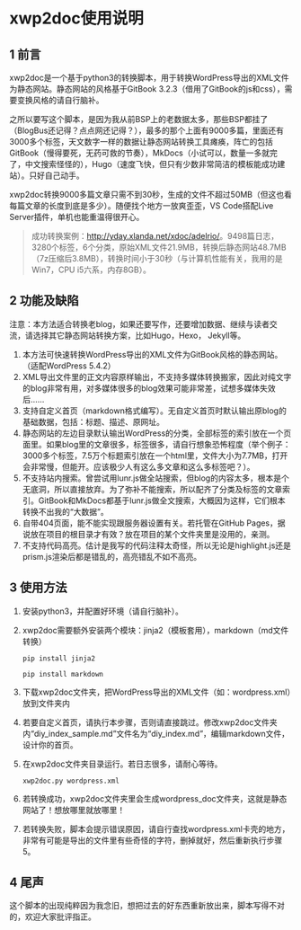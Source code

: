 # xwp2doc使用说明

## 1 前言

xwp2doc是一个基于python3的转换脚本，用于转换WordPress导出的XML文件为静态网站。静态网站的风格基于GitBook 3.2.3（借用了GitBook的js和css），需要变换风格的请自行脑补。



之所以要写这个脚本，是因为我从前BSP上的老数据太多，那些BSP都挂了（BlogBus还记得？点点网还记得？），最多的那个上面有9000多篇，里面还有3000多个标签，天文数字一样的数据让静态网站转换工具瘫痪，阵亡的包括GitBook（慢得要死，无药可救的节奏），MkDocs（小试可以，数量一多就完了，中文搜索怪怪的），Hugo（速度飞快，但只有少数非常简洁的模板能成功建站）。只好自己动手。



xwp2doc转换9000多篇文章只需不到30秒，生成的文件不超过50MB（但这也看每篇文章的长度到底是多少）。随便找个地方一放爽歪歪，VS Code搭配Live Server插件，单机也能重温得很开心。



> 成功转换案例：<http://yday.xlanda.net/xdoc/adelrio/>。9498篇日志，3280个标签，6个分类，原始XML文件21.9MB，转换后静态网站48.7MB（7z压缩后3.8MB），转换时间小于30秒（与计算机性能有关，我用的是Win7，CPU i5六系，内存8GB）。



## 2 功能及缺陷

注意：本方法适合转换老blog，如果还要写作，还要增加数据、继续与读者交流，请选择其它静态网站转换方案，比如Hugo，Hexo， Jekyll等。



1. 本方法可快速转换WordPress导出的XML文件为GitBook风格的静态网站。（适配WordPress 5.4.2）
2. XML导出文件里的正文内容原样输出，不支持多媒体转换搬家，因此对纯文字的blog非常有用，对多媒体很多的blog效果可能非常差，试想多媒体失效后……
3. 支持自定义首页（markdown格式编写）。无自定义首页时默认输出原blog的基础数据，包括：标题、描述、原网址。
4. 静态网站的左边目录默认输出WordPress的分类，全部标签的索引放在一个页面里。如果blog里的文章很多，标签很多，请自行想象恐怖程度（举个例子：3000多个标签，7.5万个标题索引放在一个html里，文件大小为7.7MB，打开会非常慢，但能开。应该极少人有这么多文章和这么多标签吧？）。
5. 不支持站内搜索。曾尝试用lunr.js做全站搜索，但blog的内容太多，根本是个无底洞，所以直接放弃。为了弥补不能搜索，所以配齐了分类及标签的文章索引。GitBook和MkDocs都基于lunr.js做全文搜索，大概因为这样，它们根本转换不出我的“大数据”。
6. 自带404页面，能不能实现跟服务器设置有关。若托管在GitHub Pages，据说放在项目的根目录才有效？放在项目的某个文件夹里是没用的，亲测。
7. 不支持代码高亮。估计是我写的代码注释太奇怪，所以无论是highlight.js还是prism.js渲染后都是错乱的，高亮错乱不如不高亮。



## 3 使用方法

1. 安装python3，并配置好环境（请自行脑补）。

2. xwp2doc需要额外安装两个模块：jinja2（模板套用），markdown（md文件转换）

	```
	pip install jinja2
	```

	```
	pip install markdown
	```

3. 下载xwp2doc文件夹，把WordPress导出的XML文件（如：wordpress.xml）放到文件夹内

4. 若要自定义首页，请执行本步骤，否则请直接跳过。修改xwp2doc文件夹内“diy_index_sample.md”文件名为“diy_index.md”，编辑markdown文件，设计你的首页。

5. 在xwp2doc文件夹目录运行。若日志很多，请耐心等待。

   ```
   xwp2doc.py wordpress.xml
   ```

6. 若转换成功，xwp2doc文件夹里会生成wordpress_doc文件夹，这就是静态网站了！想放哪里就放哪里！

7. 若转换失败，脚本会提示错误原因，请自行查找wordpress.xml卡壳的地方，非常有可能是导出的文件里有些奇怪的字符，删掉就好，然后重新执行步骤5。



## 4 尾声

这个脚本的出现纯粹因为我念旧，想把过去的好东西重新放出来，脚本写得不对的，欢迎大家批评指正。
